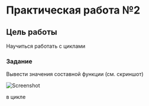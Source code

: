 # Практическая работа №2
## Цель работы
Научиться работать с циклами
### Задание
Вывести значения составной функции (см. скриншот)


![Screenshot](https://github.com/alex-nikolaev22/Lab_Rab_2/assets/144359972/f2500ada-78ca-4b80-96be-0cae8af9d930)



в цикле
